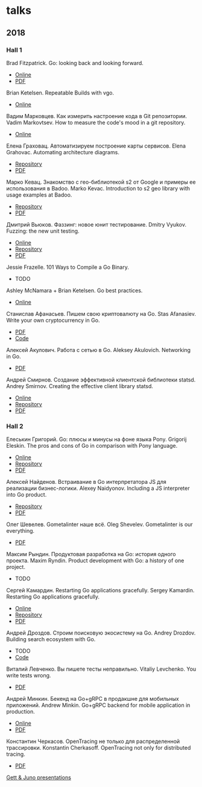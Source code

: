 # talks

## 2018

### Hall 1

Brad Fitzpatrick. Go: looking back and looking forward.
  - [Online](https://docs.google.com/presentation/d/1DmyTABhGLvN0m2uHktvkP_uXop6-Xy5HPNovjDKJ83g/edit)
  - [PDF](TODO)

Brian Ketelsen. Repeatable Builds with vgo.
  - [Online](https://talks.bjk.fyi/bketelsen/gcru18-vgo?WT.mc_id=techsummitdc-twitter-brketels/)

Вадим Марковцев. Как измерить настроение кода в Git репозитории.
Vadim Markovtsev. How to measure the code's mood in a git repository.
  - [Online](http://vmarkovtsev.github.io/gophercon-2018-moscow/#cover)

Елена Граховац. Автоматизируем построение карты сервисов.
Elena Grahovac. Automating architecture diagrams.
  - [Repository](https://github.com/rumyantseva/gophercon-ru-2018)
  - [PDF](TODO)

Марко Кевац. Знакомство с гео-библиотекой s2 от Google и примеры ее использования в Badoo.
Marko Kevac. Introduction to s2 geo library with usage examples at Badoo.
  - [Repository](https://github.com/mkevac/gophercon-russia-2018)
  - [PDF](TODO)

Дмитрий Вьюков. Фаззинг: новое юнит тестирование.
Dmitry Vyukov. Fuzzing: the new unit testing.
  - [Online](https://talks.godoc.org/github.com/dvyukov/go-fuzz/slides/fuzzing.slide)
  - [Repository](https://github.com/dvyukov/go-fuzz/tree/master/slides)
  - [PDF](TODO)

Jessie Frazelle. 101 Ways to Compile a Go Binary.
  - TODO

Ashley McNamara + Brian Ketelsen. Go best practices.
  - [Online](https://talks.bjk.fyi/bketelsen/gcru18-best/)

Станислав Афанасьев. Пишем свою криптовалюту на Go.
Stas Afanasiev. Write your own cryptocurrency in Go.
  - [PDF](TODO)
  - [Code](https://github.com/superstas/gcoin)

Алексей Акулович. Работа с сетью в Go.
Aleksey Akulovich. Networking in Go.
  - [PDF](TODO)

Андрей Смирнов. Создание эффективной клиентской библиотеки statsd.
Andrey Smirnov. Creating the effective client library statsd.
  - [Online](https://talks.godoc.org/github.com/smira/gopherconru2018/go-statsd.slide)
  - [Repository](https://github.com/smira/gopherconru2018)
  - [PDF](TODO)


### Hall 2

Елеськин Григорий. Go: плюсы и минусы на фоне языка Pony.
Grigorij Eleskin. The pros and cons of Go in comparison with Pony language.
  - [Online](https://talks.godoc.org/github.com/Nyarum/gopherconru-2018-talk/gophercon.slide)
  - [Repository](https://github.com/Nyarum/gopherconru-2018-talk)
  - [PDF](TODO)

Алексей Найденов. Встраивание в Go интерпретатора JS для реализации бизнес-логики.
Alexey Naidyonov. Including a JS interpreter into Go product.
  - [Repository](https://github.com/growler/gophercon-russia-2018-talk)
  - [PDF](TODO)

Олег Шевелев. Gometalinter наше всё.
Oleg Shevelev. Gometalinter is our everything.
  - [PDF](TODO)

Максим Рындин. Продуктовая разработка на Go: история одного проекта.
Maxim Ryndin. Product development with Go: a history of one project.
  - TODO

Сергей Камардин. Restarting Go applications gracefully.
Sergey Kamardin. Restarting Go applications gracefully.
  - [Online](https://talks.godoc.org/github.com/gobwas/gracefultalk/graceful.slide)
  - [Repository](https://github.com/gobwas/gracefultalk)
  - [PDF](TODO)

Андрей Дроздов. Строим поисковую экосистему на Go.
Andrey Drozdov. Building search ecosystem with Go.
  - TODO
  - [Code](https://github.com/Sulverus/gophercon)

Виталий Левченко. Вы пишете тесты неправильно.
Vitaliy Levchenko. You write tests wrong.
  - [PDF](TODO)

Андрей Минкин. Бекенд на Go+gRPC в продакшне для мобильных приложений.
Andrew Minkin. Go+gRPC backend for mobile application in production.
  - [Online](https://www.slideshare.net/maddevs/grpc-91167163)
  - [PDF](TODO)

Константин Черкасов. OpenTracing не только для распределенной трассировки.
Konstantin Cherkasoff. OpenTracing not only for distributed tracing.
  - [PDF](TODO)

[Gett & Juno presentations](https://github.com/gtforge/gopher)
